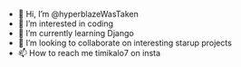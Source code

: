 - 👋 Hi, I’m @hyperblazeWasTaken
- 👀 I’m interested in coding
- 🌱 I’m currently learning Django
- 💞️ I’m looking to collaborate on interesting starup projects
- 📫 How to reach me timikalo7 on insta
